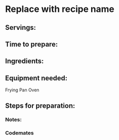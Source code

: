 # Replace with recipe name

## Servings: 

## Time to prepare: 

## Ingredients:


## Equipment needed:
Frying Pan
Oven
## Steps for preparation:



### Notes:



### Codemates #
